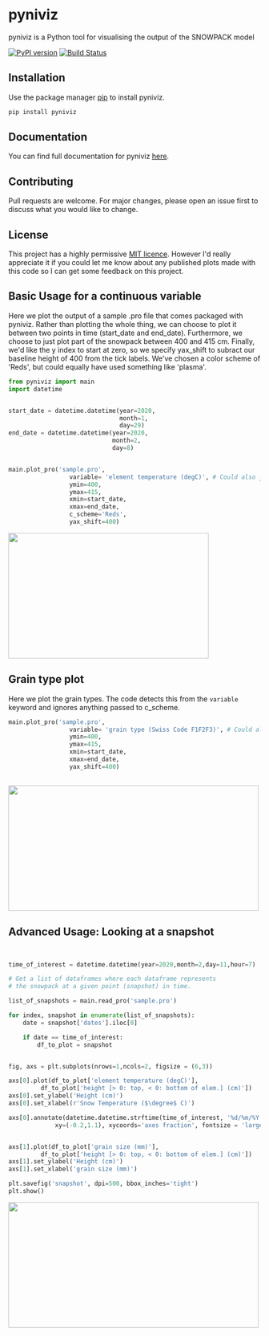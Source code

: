 # pyniviz

pyniviz is a Python tool for visualising the output of the SNOWPACK model 

[![PyPI version](https://badge.fury.io/py/pyniviz.svg)](https://badge.fury.io/py/pyniviz)   [![Build Status](https://travis-ci.org/robbiemallett/pyniviz.svg?branch=master)](https://travis-ci.org/robbiemallett/pyniviz)

## Installation

Use the package manager [pip](https://pip.pypa.io/en/stable/) to install pyniviz.

```bash
pip install pyniviz
```
## Documentation

You can find full documentation for pyniviz [here](https://pyniviz.readthedocs.io/en/latest/).

## Contributing
Pull requests are welcome. For major changes, please open an issue first to discuss what you would like to change.

## License
This project has a highly permissive [MIT licence](https://github.com/robbiemallett/pyniviz/blob/master/LICENCE.txt). However I'd really appreciate it if you could let me know about any published plots made with this code so I can get some feedback on this project.

## Basic Usage for a continuous variable

Here we plot the output of a sample .pro file that comes packaged with pyniviz. Rather than plotting the whole thing, we can choose to plot it between two points in time (start_date and end_date). Furthermore, we choose to just plot part of the snowpack between 400 and 415 cm. Finally, we'd like the y index to start at zero, so we specify yax_shift to subract our baseline height of 400 from the tick labels. We've chosen a color scheme of 'Reds', but could equally have used something like 'plasma'.

```python
from pyniviz import main
import datetime


start_date = datetime.datetime(year=2020,
                               month=1,
                               day=29)
end_date = datetime.datetime(year=2020,
                             month=2,
                             day=8)


main.plot_pro('sample.pro',
                 variable= 'element temperature (degC)', # Could also just be 'temperature'
                 ymin=400,
                 ymax=415,
                 xmin=start_date,
                 xmax=end_date,
                 c_scheme='Reds',
                 yax_shift=400)
```
<img src="https://github.com/robbiemallett/pyniviz/blob/master/examples/temp_fig.png" width="400" height="250">

## Grain type plot

Here we plot the grain types. The code detects this from the ```variable``` keyword and ignores anything passed to c_scheme. 

```python
main.plot_pro('sample.pro',
                 variable= 'grain type (Swiss Code F1F2F3)', # Could also just be 'grain type'
                 ymin=400,
                 ymax=415,
                 xmin=start_date,
                 xmax=end_date,
                 yax_shift=400)
                 
```
<img src="https://github.com/robbiemallett/pyniviz/blob/master/examples/gt_fig.png" width="500" height="250">

## Advanced Usage: Looking at a snapshot

```python


time_of_interest = datetime.datetime(year=2020,month=2,day=11,hour=7)

# Get a list of dataframes where each dataframe represents
# the snowpack at a given point (snapshot) in time.

list_of_snapshots = main.read_pro('sample.pro')

for index, snapshot in enumerate(list_of_snapshots):
    date = snapshot['dates'].iloc[0]

    if date == time_of_interest:
        df_to_plot = snapshot


fig, axs = plt.subplots(nrows=1,ncols=2, figsize = (6,3))

axs[0].plot(df_to_plot['element temperature (degC)'],
         df_to_plot['height [> 0: top, < 0: bottom of elem.] (cm)'])
axs[0].set_ylabel('Height (cm)')
axs[0].set_xlabel(r'Snow Temperature ($\degree$ C)')

axs[0].annotate(datetime.datetime.strftime(time_of_interest, '%d/%m/%Y %H:%M'),
             xy=(-0.2,1.1), xycoords='axes fraction', fontsize = 'large')


axs[1].plot(df_to_plot['grain size (mm)'],
         df_to_plot['height [> 0: top, < 0: bottom of elem.] (cm)'])
axs[1].set_ylabel('Height (cm)')
axs[1].set_xlabel('grain size (mm)')

plt.savefig('snapshot', dpi=500, bbox_inches='tight')
plt.show()

```
<img src="https://github.com/robbiemallett/pyniviz/blob/master/examples/snapshot.png" width="500" height="250">


